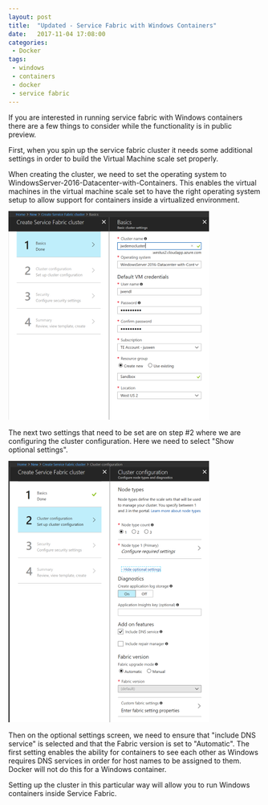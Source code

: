 ```yaml
---
layout: post
title:  "Updated - Service Fabric with Windows Containers"
date:   2017-11-04 17:08:00
categories:
 - Docker
tags:
 - windows
 - containers
 - docker
 - service fabric
---
```

If you are interested in running service fabric with Windows containers there are a few things to consider while the functionality is in public preview.

First, when you spin up the service fabric cluster it needs some additional settings in order to build the Virtual Machine scale set properly.

When creating the cluster, we need to set the operating system to WindowsServer-2016-Datacenter-with-Containers. This enables the virtual machines in the virtual machine scale set to have the right operating system setup to allow support for containers inside a virtualized environment.

![Cluster Screen #001](/images/posts/UpdatedClusterScreen-001.png)

The next two settings that need to be set are on step #2 where we are configuring the cluster configuration. Here we need to select "Show optional settings".

![Cluster Screen #002](/images/posts/UpdatedClusterScreen-002.png)

Then on the optional settings screen, we need to ensure that "include DNS service" is selected and that the Fabric version is set to "Automatic". The first setting enables the ability for containers to see each other as Windows requires DNS services in order for host names to be assigned to them. Docker will not do this for a Windows container. 

Setting up the cluster in this particular way will allow you to run Windows containers inside Service Fabric.

